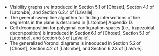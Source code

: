 * Visibility graphs are introduced in Section 5.1 of [Choset], Section 4.1 of [Latombe], and Section 6.2.4 of [LaValle]. 
* The general sweep line algorithm for finding intersections of line segments in the plane is described in [Latombe] Appendix D.
* Cell decomposition for polygonal configuration spaces (i.e., trapezoidal decomposition) is introduced in Section 6.1 of [Choset], Section 5.1 of [Latombe], and Section 6.3 of [LaValle].
* The generalized Voronoi diagrams is introduced in Section 5.2 of [Choset], Section 4.2 of [Latombe], and Section 6.2.3 of [LaValle].

